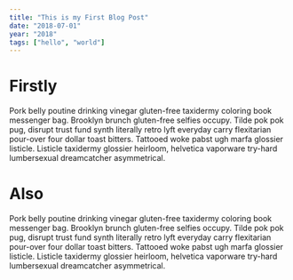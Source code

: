 ```yaml
---
title: "This is my First Blog Post"
date: "2018-07-01"
year: "2018"
tags: ["hello", "world"]
---
```


# Firstly

Pork belly poutine drinking vinegar gluten-free taxidermy
coloring book messenger bag. Brooklyn brunch gluten-free selfies occupy.
Tilde pok pok pug, disrupt trust fund synth literally retro lyft
everyday carry flexitarian pour-over four dollar toast bitters. Tattooed
woke pabst ugh marfa glossier listicle. Listicle taxidermy glossier
heirloom, helvetica vaporware try-hard lumbersexual dreamcatcher
asymmetrical.

# Also

Pork belly poutine drinking vinegar gluten-free taxidermy
coloring book messenger bag. Brooklyn brunch gluten-free selfies occupy.
Tilde pok pok pug, disrupt trust fund synth literally retro lyft
everyday carry flexitarian pour-over four dollar toast bitters. Tattooed
woke pabst ugh marfa glossier listicle. Listicle taxidermy glossier
heirloom, helvetica vaporware try-hard lumbersexual dreamcatcher
asymmetrical.
